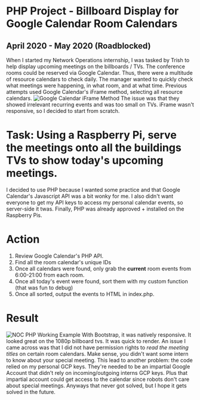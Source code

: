 # PHP Project - Billboard Display for Google Calendar Room Calendars
## April 2020 - May 2020 (Roadblocked)
When I started my Network Operations internship, I was tasked by Trish to help display upcoming meetings on the billboards / TVs. The conference rooms could be reserved via Google Calendar. Thus, there were a multitude of resource calendars to check daily. 
The manager wanted to quickly check what meetings were happening, in what room, and at what time. Previous attempts used Google Calendar's iFrame method, selecting all resource calendars. 
![Google Calendar iFrame Method]("/Previous-iFrame-Method.png")
The issue was that they showed irrelevant recurring events and was too small on TVs. iFrame wasn't responsive, so I decided to start from scratch.
# Task: Using a Raspberry Pi, serve the meetings onto all the buildings TVs to show today's upcoming meetings.
I decided to use PHP because I wanted some practice and that Google Calendar's Javascript API was a bit wonky for me. I also didn't want everyone to get my API keys to access my personal calendar events, so  server-side it twas. Finally, PHP was already approved + installed on the Raspberry Pis.
# Action
1. Review Google Calendar's PHP API.
2. Find all the room calendar's unique IDs
3. Once all calendars were found, only grab the **current** room events from 6:00-21:00 from each room.
4. Once all today's event were found, sort them with my custom function (that was fun to debug)
5. Once all sorted, output the events to HTML in index.php.
# Result
![NOC PHP Working Example]("/NOC-PHP-Final-Web-App-Example.png")
With Bootstrap, it was natively responsive. It looked great on the 1080p billboard tvs. It was quick to render. An issue I came across was that I did not have permission rights to *read the meeting titles* on certain room calendars. Make sense, you didn't want some intern to know about your special meeting. This lead to another problem: the code relied on my personal GCP keys. They're needed to be an impartial Google Account that didn't rely on incoming/outgoing interns GCP keys. Plus that impartial account could get access to the calendar since robots don't care about special meetings. Anyways that never got solved, but I hope it gets solved in the future.